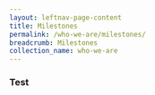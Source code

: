 ```yaml
---
layout: leftnav-page-content
title: Milestones
permalink: /who-we-are/milestones/
breadcrumb: Milestones
collection_name: who-we-are
---
```




### Test
